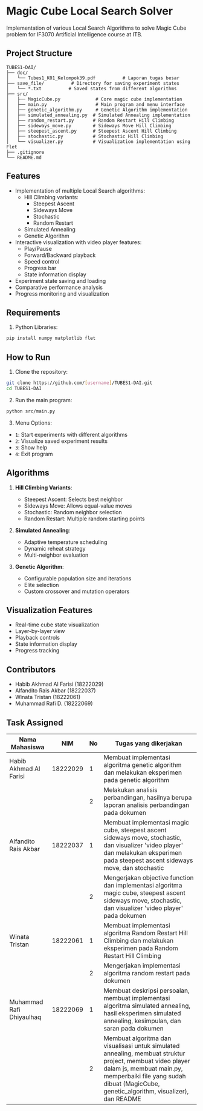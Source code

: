# Magic Cube Local Search Solver

Implementation of various Local Search Algorithms to solve Magic Cube problem for IF3070 Artificial Intelligence course at ITB.

## Project Structure
```
TUBES1-DAI/
├── doc/
│   └── Tubes1_K01_Kelompok39.pdf          # Laporan tugas besar
├── save_file/          # Directory for saving experiment states
│   └── *.txt          # Saved states from different algorithms
├── src/
│   ├── MagicCube.py             # Core magic cube implementation
│   ├── main.py                  # Main program and menu interface
│   ├── genetic_algorithm.py     # Genetic Algorithm implementation
│   ├── simulated_annealing.py  # Simulated Annealing implementation
│   ├── random_restart.py       # Random Restart Hill Climbing
│   ├── sideways_move.py        # Sideways Move Hill Climbing
│   ├── steepest_ascent.py      # Steepest Ascent Hill Climbing
│   ├── stochastic.py           # Stochastic Hill Climbing
│   └── visualizer.py           # Visualization implementation using Flet
├── .gitignore
└── README.md
```

## Features
- Implementation of multiple Local Search algorithms:
  - Hill Climbing variants:
    - Steepest Ascent
    - Sideways Move
    - Stochastic
    - Random Restart
  - Simulated Annealing
  - Genetic Algorithm
- Interactive visualization with video player features:
  - Play/Pause
  - Forward/Backward playback
  - Speed control
  - Progress bar
  - State information display
- Experiment state saving and loading
- Comparative performance analysis
- Progress monitoring and visualization

## Requirements
1. Python Libraries:
```bash
pip install numpy matplotlib flet
```

## How to Run
1. Clone the repository:
```bash
git clone https://github.com/[username]/TUBES1-DAI.git
cd TUBES1-DAI
```

2. Run the main program:
```bash
python src/main.py
```

3. Menu Options:
- `1`: Start experiments with different algorithms
- `2`: Visualize saved experiment results
- `3`: Show help
- `4`: Exit program

## Algorithms
1. **Hill Climbing Variants**:
   - Steepest Ascent: Selects best neighbor
   - Sideways Move: Allows equal-value moves
   - Stochastic: Random neighbor selection
   - Random Restart: Multiple random starting points

2. **Simulated Annealing**:
   - Adaptive temperature scheduling
   - Dynamic reheat strategy
   - Multi-neighbor evaluation

3. **Genetic Algorithm**:
   - Configurable population size and iterations
   - Elite selection
   - Custom crossover and mutation operators

## Visualization Features
- Real-time cube state visualization
- Layer-by-layer view
- Playback controls
- State information display
- Progress tracking

## Contributors
- Habib Akhmad Al Farisi (18222029)	    
- Alfandito Rais Akbar (18222037)	  
- Winata Tristan (18222061) 
- Muhammad Rafi D. (18222069)  	   

## Task Assigned

| Nama Mahasiswa | NIM | No | Tugas yang dikerjakan |
|----------------|-----|---|-----------------------|
| Habib Akhmad Al Farisi | 18222029 | 1 | Membuat implementasi algoritma genetic algorithm dan melakukan eksperimen pada genetic algorithm |
|  | | 2 | Melakukan analisis perbandingan, hasilnya berupa laporan analisis perbandingan pada dokumen |
| Alfandito Rais Akbar | 18222037 | 1 | Membuat implementasi magic cube, steepest ascent sideways move, stochastic, dan visualizer 'video player' dan melakukan eksperimen pada steepest ascent sideways move, dan stochastic |
|  | | 2 | Mengerjakan objective function dan implementasi algoritma magic cube, steepest ascent sideways move, stochastic, dan visualizer 'video player' pada dokumen |
| Winata Tristan | 18222061 | 1 | Membuat implementasi algoritma Random Restart Hill Climbing dan melakukan eksperimen pada Random Restart Hill Climbing |
|  | | 2 | Mengerjakan implementasi algoritma random restart pada dokumen |
| Muhammad Rafi Dhiyaulhaq | 18222069 | 1 | Membuat deskripsi persoalan, membuat implementasi algoritma simulated annealing, hasil eksperimen simulated annealing, kesimpulan, dan saran pada dokumen |
|  | | 2 | Membuat algoritma dan visualisasi untuk simulated annealing, membuat struktur project, membuat video player dalam js, membuat main.py, memperbaiki file yang sudah dibuat (MagicCube, genetic_algorithm, visualizer), dan README |